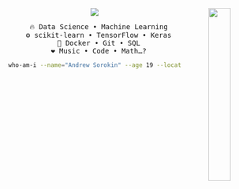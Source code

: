 <div align="center">
<img src="https://readme-typing-svg.demolab.com?font=Nunito&size=24&duration=2000&pause=100&color=BDD9BF&center=true&vCenter=true&multiline=true&repeat=false&random=false&width=435&height=75&lines=cramatsu;%E3%80%8Cto+live+is+to+create%E3%80%8D"/>
<img src="https://cdn.discordapp.com/attachments/893818820127510528/1282737789905145967/0f4b07ac-d759-4829-a3b3-609cfdd4270c.jpeg?ex=66e07229&is=66df20a9&hm=3b7831ff5eab1dbbfe45c39eb40a789b68da1687fb6312866829d604a4ebef39&" width="30%" align="right"/>
<pre>
  🔥 Data Science • Machine Learning
  ⚙️ scikit-learn • TensorFlow • Keras
  🔧 Docker • Git • SQL
  ❤️ Music • Code • Math…?
</pre>

```bash
who-am-i --name="Andrew Sorokin" --age 19 --location Moscow --occupation Student
```
</div> 

